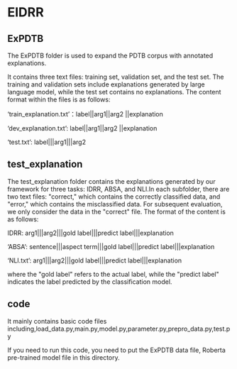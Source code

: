 # EIDRR

## ExPDTB 

The ExPDTB folder is used to expand the PDTB corpus with annotated explanations. 

It contains three text files: training set, validation set, and the test set. The training and validation sets include explanations generated by large language model, while the test set contains no explanations. The content format within the files is as follows:

‘train_explanation.txt’：label||arg1||arg2 ||explanation

‘dev_explanation.txt’:    label||arg1||arg2 ||explanation

‘test.txt’: label|||arg1|||arg2

## test_explanation

The test_explanation folder contains the explanations generated by our framework for three tasks: IDRR, ABSA, and NLI.In each subfolder, there are two text files: "correct," which contains the correctly classified data, and "error," which contains the misclassified data. For subsequent evaluation, we only consider the data in the "correct" file. The format of the content is as follows: 

IDRR: arg1|||arg2|||gold label|||predict label|||explanation

‘ABSA’: sentence|||aspect term|||gold label|||predict label|||explanation

‘NLI.txt’: arg1|||arg2|||gold label|||predict label|||explanation

where the "gold label" refers to the actual label, while the "predict label" indicates the label predicted by the classification model.

## code
It mainly contains basic code files including,load_data.py,main.py,model.py,parameter.py,prepro_data.py,test.py

If you need to run this code, you need to put the ExPDTB data file, Roberta pre-trained model file in this directory.
